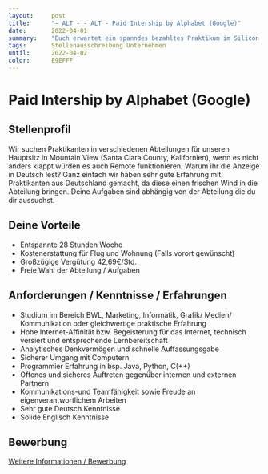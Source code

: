 ```yaml
---
layout:     post
title:      "- ALT - - ALT - Paid Intership by Alphabet (Google)"
date:       2022-04-01
summary:    "Euch erwartet ein spanndes bezahltes Praktikum im Silicon Valley"
tags:       Stellenausschreibung Unternehmen
until:		2022-04-02
color:      E9EFFF
---
```

# Paid Intership by Alphabet (Google)

## Stellenprofil
Wir suchen Praktikanten in verschiedenen Abteilungen für unseren Hauptsitz in Mountain View (Santa Clara County, Kalifornien), wenn es nicht anders klappt würden es auch Remote funktionieren. 
Warum ihr die Anzeige in Deutsch lest? Ganz einfach wir haben sehr gute Erfahrung mit Praktikanten aus Deutschland gemacht, da diese einen frischen Wind in die Abteilung bringen. Deine Aufgaben sind abhängig von der Abteilung die du dir aussuchst.

## Deine Vorteile
- Entspannte 28 Stunden Woche
- Kostenerstattung für Flug und Wohnung (Falls vorort gewünscht)
- Großzügige Vergütung 42,69€/Std. 
- Freie Wahl der Abteilung / Aufgaben

## Anforderungen / Kenntnisse / Erfahrungen
- Studium im Bereich BWL, Marketing, Informatik, Grafik/ Medien/ Kommunikation oder gleichwertige praktische Erfahrung
- Hohe Internet-Affinität bzw. Begeisterung für das Internet, technisch versiert und entsprechende Lernbereitschaft
- Analytisches Denkvermögen und schnelle Auffassungsgabe
- Sicherer Umgang mit Computern
- Programmier Erfahrung in bsp. Java, Python, C(++)  
- Offenes und sicheres Auftreten gegenüber internen und externen Partnern
- Kommunikations-und Teamfähigkeit sowie Freude an eigenverantwortlichem Arbeiten
- Sehr gute Deutsch Kenntnisse
- Solide Englisch Kenntnisse

## Bewerbung
[Weitere Informationen / Bewerbung](https://www.youtube.com/watch?v=dQw4w9WgXcQ)

